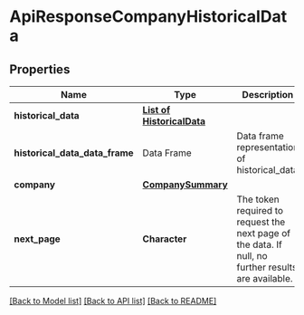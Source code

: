 # ApiResponseCompanyHistoricalData

[//]: # (CLASS:IntrinioSDK::ApiResponseCompanyHistoricalData)

[//]: # (KIND:object)

## Properties

[//]: # (START_DEFINITION)

Name | Type | Description
------------ | ------------- | -------------
**historical_data** | [**List of HistoricalData**](HistoricalData.md) |  &nbsp;
**historical_data_data_frame** | Data Frame | Data frame representation of historical_data
**company** | [**CompanySummary**](CompanySummary.md) |  &nbsp;
**next_page** | **Character** | The token required to request the next page of the data. If null, no further results are available. &nbsp;

[//]: # (END_DEFINITION)


[//]: # (CONTAINED_CLASS:IntrinioSDK::HistoricalData)


[//]: # (CONTAINED_CLASS:IntrinioSDK::CompanySummary)


[[Back to Model list]](../README.md#documentation-for-models) [[Back to API list]](../README.md#documentation-for-api-endpoints) [[Back to README]](../README.md)


